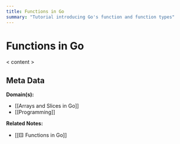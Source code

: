 ```yaml
---
title: Functions in Go
summary: "Tutorial introducing Go's function and function types"
---
```


# Functions in Go

< content >


## Meta Data

**Domain(s):**
- [[Arrays and Slices in Go]]
- [[Programming]]

**Related Notes:**
- [[🟨 Functions in Go]]

